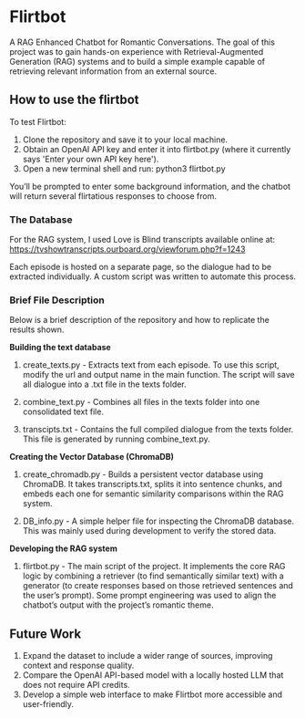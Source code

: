 # Flirtbot
A RAG Enhanced Chatbot for Romantic Conversations. 
The goal of this project was to gain hands-on experience with Retrieval-Augmented Generation (RAG) systems and to build a simple example capable of retrieving relevant information from an external source.

## How to use the flirtbot
To test Flirtbot:
1.	Clone the repository and save it to your local machine.
2.	Obtain an OpenAI API key and enter it into flirtbot.py (where it currently says 'Enter your own API key here').
3.	Open a new terminal shell and run:
python3 flirtbot.py

You’ll be prompted to enter some background information, and the chatbot will return several flirtatious responses to choose from.

### The Database
For the RAG system, I used Love is Blind transcripts available online at: https://tvshowtranscripts.ourboard.org/viewforum.php?f=1243

Each episode is hosted on a separate page, so the dialogue had to be extracted individually. A custom script was written to automate this process. 

### Brief File Description
Below is a brief description of the repository and how to replicate the results shown. 

**Building the text database**

1. create_texts.py - Extracts text from each episode. To use this script, modify the url and output name in the main function. The script will save all dialogue into a .txt file in the texts folder.

2. combine_text.py - Combines all files in the texts folder into one consolidated text file.

3. transcipts.txt - Contains the full compiled dialogue from the texts folder. This file is generated by running combine_text.py.

**Creating the Vector Database (ChromaDB)**

1. create_chromadb.py - Builds a persistent vector database using ChromaDB. It takes transcripts.txt, splits it into sentence chunks, and embeds each one for semantic similarity comparisons within the RAG system.

2. DB_info.py - A simple helper file for inspecting the ChromaDB database. This was mainly used during development to verify the stored data.

**Developing the RAG system**

1. flirtbot.py - The main script of the project. It implements the core RAG logic by combining a retriever (to find semantically similar text) with a generator (to create responses based on those retrieved sentences and the user’s prompt).
Some prompt engineering was used to align the chatbot’s output with the project’s romantic theme.

## Future Work
1.	Expand the dataset to include a wider range of sources, improving context and response quality.
2.	Compare the OpenAI API-based model with a locally hosted LLM that does not require API credits.
3.	Develop a simple web interface to make Flirtbot more accessible and user-friendly.